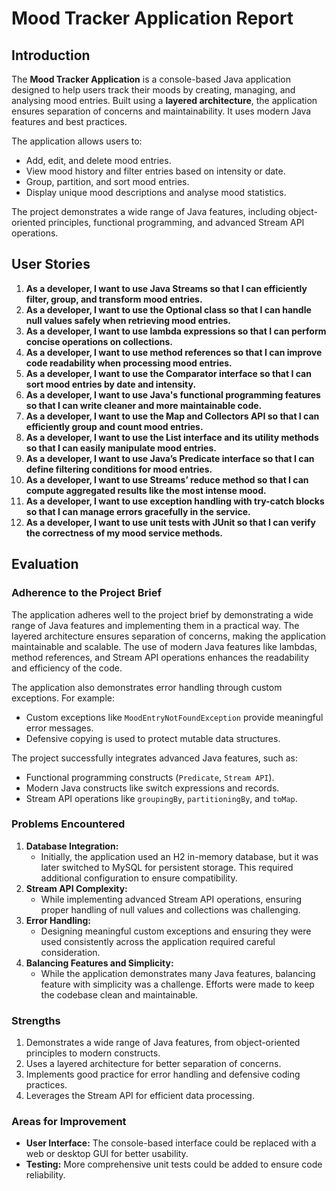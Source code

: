 # **Mood Tracker Application Report**

## **Introduction**

The **Mood Tracker Application** is a console-based Java application designed to help users track their moods by creating, managing, and analysing mood entries. Built using a **layered architecture**, the application ensures separation of concerns and maintainability. It uses modern Java features and best practices.

The application allows users to:

- Add, edit, and delete mood entries.
- View mood history and filter entries based on intensity or date.
- Group, partition, and sort mood entries.
- Display unique mood descriptions and analyse mood statistics.

The project demonstrates a wide range of Java features, including object-oriented principles, functional programming, and advanced Stream API operations.

## User Stories

1. **As a developer, I want to use Java Streams so that I can efficiently filter, group, and transform mood entries.**
2. **As a developer, I want to use the Optional class so that I can handle null values safely when retrieving mood entries.**
3. **As a developer, I want to use lambda expressions so that I can perform concise operations on collections.**
4. **As a developer, I want to use method references so that I can improve code readability when processing mood entries.**
5. **As a developer, I want to use the Comparator interface so that I can sort mood entries by date and intensity.**
6. **As a developer, I want to use Java's functional programming features so that I can write cleaner and more maintainable code.**
7. **As a developer, I want to use the Map and Collectors API so that I can efficiently group and count mood entries.**
8. **As a developer, I want to use the List interface and its utility methods so that I can easily manipulate mood entries.**
9. **As a developer, I want to use Java’s Predicate interface so that I can define filtering conditions for mood entries.**
10. **As a developer, I want to use Streams’ reduce method so that I can compute aggregated results like the most intense mood.**
11. **As a developer, I want to use exception handling with try-catch blocks so that I can manage errors gracefully in the service.**
12. **As a developer, I want to use unit tests with JUnit so that I can verify the correctness of my mood service methods.**

## **Evaluation**

### **Adherence to the Project Brief**

The application adheres well to the project brief by demonstrating a wide range of Java features and implementing them in a practical way. The layered architecture ensures separation of concerns, making the application maintainable and scalable. The use of modern Java features like lambdas, method references, and Stream API operations enhances the readability and efficiency of the code.

The application also demonstrates error handling through custom exceptions. For example:

- Custom exceptions like `MoodEntryNotFoundException` provide meaningful error messages.
- Defensive copying is used to protect mutable data structures.

The project successfully integrates advanced Java features, such as:

- Functional programming constructs (`Predicate`, `Stream API`).
- Modern Java constructs like switch expressions and records.
- Stream API operations like `groupingBy`, `partitioningBy`, and `toMap`.

### **Problems Encountered**

1. **Database Integration:**
   - Initially, the application used an H2 in-memory database, but it was later switched to MySQL for persistent storage. This required additional configuration to ensure compatibility.
2. **Stream API Complexity:**
   - While implementing advanced Stream API operations, ensuring proper handling of null values and collections was challenging.
3. **Error Handling:**
   - Designing meaningful custom exceptions and ensuring they were used consistently across the application required careful consideration.
4. **Balancing Features and Simplicity:**
   - While the application demonstrates many Java features, balancing feature with simplicity was a challenge. Efforts were made to keep the codebase clean and maintainable.

### **Strengths**

1. Demonstrates a wide range of Java features, from object-oriented principles to modern constructs.
2. Uses a layered architecture for better separation of concerns.
3. Implements good practice for error handling and defensive coding practices.
4. Leverages the Stream API for efficient data processing.

### **Areas for Improvement**

- **User Interface:** The console-based interface could be replaced with a web or desktop GUI for better usability.
- **Testing:** More comprehensive unit tests could be added to ensure code reliability.
